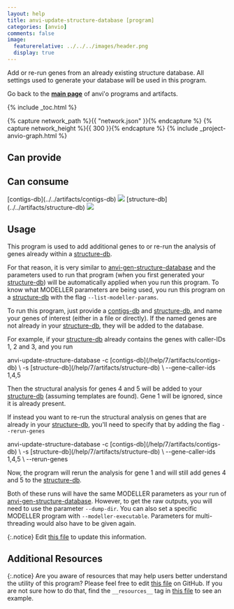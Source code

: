 ```yaml
---
layout: help
title: anvi-update-structure-database [program]
categories: [anvio]
comments: false
image:
  featurerelative: ../../../images/header.png
  display: true
---
```


Add or re-run genes from an already existing structure database. All settings used to generate your database will be used in this program.

Go back to the **[main page](../../)** of anvi'o programs and artifacts.


{% include _toc.html %}
<div id="svg" class="subnetwork"></div>
{% capture network_path %}{{ "network.json" }}{% endcapture %}
{% capture network_height %}{{ 300 }}{% endcapture %}
{% include _project-anvio-graph.html %}


## Can provide

<p style="text-align: left" markdown="1"></p>

## Can consume

<p style="text-align: left" markdown="1"><span class="artifact-r">[contigs-db](../../artifacts/contigs-db) <img src="../../images/icons/DB.png" class="artifact-icon-mini" /></span> <span class="artifact-r">[structure-db](../../artifacts/structure-db) <img src="../../images/icons/DB.png" class="artifact-icon-mini" /></span></p>

## Usage


This program is used to add additional genes to or re-run the analysis of genes already within a <span class="artifact-n">[structure-db](/help/7/artifacts/structure-db)</span>.

For that reason, it is very similar to <span class="artifact-n">[anvi-gen-structure-database](/help/7/programs/anvi-gen-structure-database)</span> and the parameters used to run that program (when you first generated your <span class="artifact-n">[structure-db](/help/7/artifacts/structure-db)</span>) will be automatically applied when you run this program. To know what MODELLER parameters are being used, you run this program on a <span class="artifact-n">[structure-db](/help/7/artifacts/structure-db)</span> with the flag `--list-modeller-params`. 

To run this program, just provide a <span class="artifact-n">[contigs-db](/help/7/artifacts/contigs-db)</span> and <span class="artifact-n">[structure-db](/help/7/artifacts/structure-db)</span>, and name your genes of interest (either in a file or directly). If the named genes are not already in your <span class="artifact-n">[structure-db](/help/7/artifacts/structure-db)</span>, they will be added to the database. 

For example, if your <span class="artifact-n">[structure-db](/help/7/artifacts/structure-db)</span> already contains the genes with caller-IDs 1, 2 and 3, and you run

<div class="codeblock" markdown="1">
anvi&#45;update&#45;structure&#45;database &#45;c <span class="artifact&#45;n">[contigs&#45;db](/help/7/artifacts/contigs&#45;db)</span> \
                               &#45;s <span class="artifact&#45;n">[structure&#45;db](/help/7/artifacts/structure&#45;db)</span> \
                               &#45;&#45;gene&#45;caller&#45;ids 1,4,5
</div>

Then the structural analysis for genes 4 and 5 will be added to your <span class="artifact-n">[structure-db](/help/7/artifacts/structure-db)</span> (assuming templates are found). Gene 1 will be ignored, since it is already present.

If instead you want to re-run the structural analysis on genes that are already in your <span class="artifact-n">[structure-db](/help/7/artifacts/structure-db)</span>, you'll need to specify that by adding the flag `--rerun-genes`

<div class="codeblock" markdown="1">
anvi&#45;update&#45;structure&#45;database &#45;c <span class="artifact&#45;n">[contigs&#45;db](/help/7/artifacts/contigs&#45;db)</span> \
                               &#45;s <span class="artifact&#45;n">[structure&#45;db](/help/7/artifacts/structure&#45;db)</span> \
                               &#45;&#45;gene&#45;caller&#45;ids 1,4,5 \
                               &#45;&#45;rerun&#45;genes
</div>

Now, the program will rerun the analysis for gene 1 and will still add genes 4 and 5 to the <span class="artifact-n">[structure-db](/help/7/artifacts/structure-db)</span>. 

Both of these runs will have the same MODELLER parameters as your run of <span class="artifact-n">[anvi-gen-structure-database](/help/7/programs/anvi-gen-structure-database)</span>. However, to get the raw outputs, you will need to use the parameter `--dump-dir`. You can also set a specific MODELLER program with `--modeller-executable`. Parameters for multi-threading would also have to be given again.



{:.notice}
Edit [this file](https://github.com/merenlab/anvio/tree/master/anvio/docs/programs/anvi-update-structure-database.md) to update this information.


## Additional Resources



{:.notice}
Are you aware of resources that may help users better understand the utility of this program? Please feel free to edit [this file](https://github.com/merenlab/anvio/tree/master/bin/anvi-update-structure-database) on GitHub. If you are not sure how to do that, find the `__resources__` tag in [this file](https://github.com/merenlab/anvio/blob/master/bin/anvi-interactive) to see an example.
